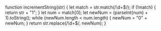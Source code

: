 function incrementString(str) {
  let match = str.match(/\d+$/);
  if (!match) {
    return str + "1";
  }
  let num = match[0];
  let newNum = (parseInt(num) + 1).toString();
  while (newNum.length < num.length) {
    newNum = "0" + newNum;
  }
  return str.replace(/\d+$/, newNum);
}
